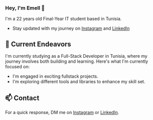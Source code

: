 ### Hey, I'm Emell 👋 

I'm a 22 years old Final-Year IT student based in Tunisia. 

- Stay updated with my journey on [Instagram](https://www.instagram.com/emelarfewi/) and [LinkedIn](https://www.linkedin.com/in/emelarfewi)

## 🔭 Current Endeavors 

I'm currently studying as a Full-Stack Developer in Tunisia, where my journey involves both building and learning. Here's what I'm currently focused on:

- I'm engaged in exciting fullstack projects.
- I'm exploring different tools and libraries to enhance my skill set.

## 📫 Contact

 For a quick response, DM me on [Instagram](https://www.instagram.com/emelarfewi/) or [LinkedIn](https://www.linkedin.com/in/emelarfewi/).  
